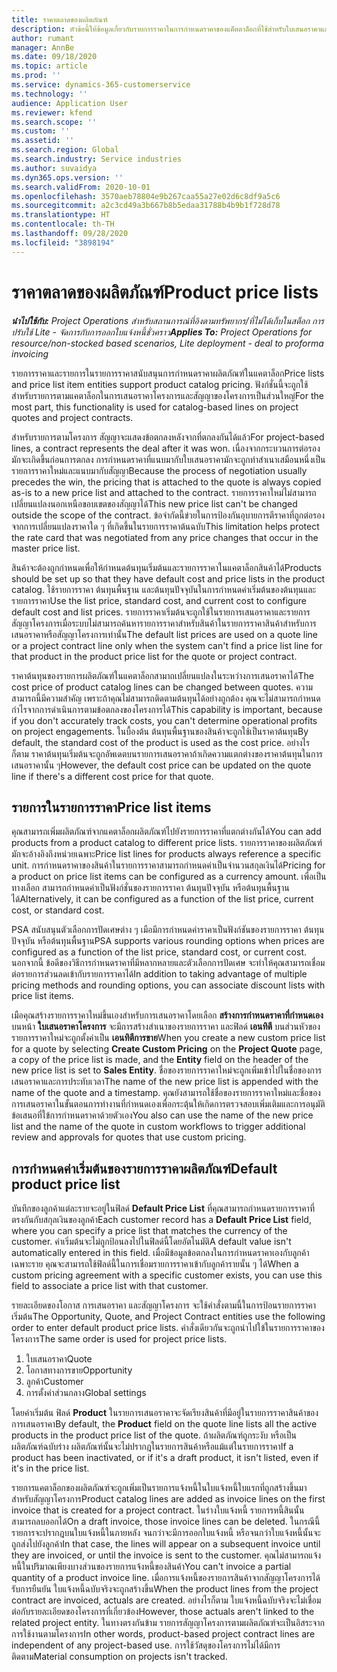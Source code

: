 ```yaml
---
title: ราคาตลาดของผลิตภัณฑ์
description: หัวข้อนี้ให้ข้อมูลเกี่ยวกับรายการราคาในการกำหนดราคาของแค็ตตาล็อกที่ใช้สำหรับใบเสนอราคาและสัญญาของโครงการ
author: rumant
manager: AnnBe
ms.date: 09/18/2020
ms.topic: article
ms.prod: ''
ms.service: dynamics-365-customerservice
ms.technology: ''
audience: Application User
ms.reviewer: kfend
ms.search.scope: ''
ms.custom: ''
ms.assetid: ''
ms.search.region: Global
ms.search.industry: Service industries
ms.author: suvaidya
ms.dyn365.ops.version: ''
ms.search.validFrom: 2020-10-01
ms.openlocfilehash: 3570aeb78804e9b267caa55a27e02d6c8df9a5c6
ms.sourcegitcommit: a2c3cd49a3b667b8b5edaa31788b4b9b1f728d78
ms.translationtype: HT
ms.contentlocale: th-TH
ms.lasthandoff: 09/28/2020
ms.locfileid: "3898194"
---
```

# <a name="product-price-lists"></a><span data-ttu-id="b0a57-103">ราคาตลาดของผลิตภัณฑ์</span><span class="sxs-lookup"><span data-stu-id="b0a57-103">Product price lists</span></span>

<span data-ttu-id="b0a57-104">_**นำไปใช้กับ:** Project Operations สำหรับสถานการณ์ที่อิงตามทรัพยากร/ที่ไม่ได้เก็บในสต็อก การปรับใช้ Lite - จัดการกับการออกใบแจ้งหนี้ชั่วคราว_</span><span class="sxs-lookup"><span data-stu-id="b0a57-104">_**Applies To:** Project Operations for resource/non-stocked based scenarios, Lite deployment - deal to proforma invoicing_</span></span>

<span data-ttu-id="b0a57-105">รายการราคาและรายการในรายการราคาสนับสนุนการกำหนดราคาผลิตภัณฑ์ในแคตาล็อก</span><span class="sxs-lookup"><span data-stu-id="b0a57-105">Price lists and price list item entities support product catalog pricing.</span></span> <span data-ttu-id="b0a57-106">ฟังก์ชั่นนี้จะถูกใช้สำหรับรายการตามแคตาล็อกในการเสนอราคาโครงการและสัญญาของโครงการเป็นส่วนใหญ่</span><span class="sxs-lookup"><span data-stu-id="b0a57-106">For the most part, this functionality is used for catalog-based lines on project quotes and project contracts.</span></span>

<span data-ttu-id="b0a57-107">สำหรับรายการตามโครงการ สัญญาจะแสดงข้อตกลงหลังจากที่ตกลงกันได้แล้ว</span><span class="sxs-lookup"><span data-stu-id="b0a57-107">For project-based lines, a contract represents the deal after it was won.</span></span> <span data-ttu-id="b0a57-108">เนื่องจากกระบวนการต่อรองมักจะเกิดขึ้นก่อนการตกลง การกำหนดราคาที่แนบมากับใบเสนอราคามักจะถูกทำสำเนาเสมือนหนึ่งเป็นรายการราคาใหม่และแนบมากับสัญญา</span><span class="sxs-lookup"><span data-stu-id="b0a57-108">Because the process of negotiation usually precedes the win, the pricing that is attached to the quote is always copied as-is to a new price list and attached to the contract.</span></span> <span data-ttu-id="b0a57-109">รายการราคาใหม่ไม่สามารถเปลี่ยนแปลงนอกเหนือขอบเขตของสัญญาได้</span><span class="sxs-lookup"><span data-stu-id="b0a57-109">This new price list can't be changed outside the scope of the contract.</span></span> <span data-ttu-id="b0a57-110">ข้อจำกัดนี้ข่วยในการป้องกันอุบายการตีราคาที่ถูกต่อรองจากการเปลี่ยนแปลงราคาใด ๆ ที่เกิดขึ้นในรายการราคาต้นฉบับ</span><span class="sxs-lookup"><span data-stu-id="b0a57-110">This limitation helps protect the rate card that was negotiated from any price changes that occur in the master price list.</span></span>

<span data-ttu-id="b0a57-111">สินค้าจะต้องถูกกำหนดเพื่อให้กำหนดต้นทุนเริ่มต้นและรายการราคาในแคตาล็อกสินค้าได้</span><span class="sxs-lookup"><span data-stu-id="b0a57-111">Products should be set up so that they have default cost and price lists in the product catalog.</span></span> <span data-ttu-id="b0a57-112">ใช้รายการราคา ต้นทุนพื้นฐาน และต้นทุนปัจจุบันในการกำหนดค่าเริ่มต้นของต้นทุนและรายการราคา</span><span class="sxs-lookup"><span data-stu-id="b0a57-112">Use the list price, standard cost, and current cost to configure default cost and list prices.</span></span> <span data-ttu-id="b0a57-113">รายการราคาเริ่มต้นจะถูกใช้ในรายการเสนอราคาและรายการสัญญาโครงการเมื่อระบบไม่สามารถค้นหารายการราคาสำหรับสินค้าในรายการราคาสินค้าสำหรับการเสนอราคาหรือสัญญาโครงการเท่านั้น</span><span class="sxs-lookup"><span data-stu-id="b0a57-113">The default list prices are used on a quote line or a project contract line only when the system can't find a price list line for that product in the product price list for the quote or project contract.</span></span>

<span data-ttu-id="b0a57-114">ราคาต้นทุนของรายการผลิตภัณฑ์ในแคตาล็อกสามาถเปลี่ยนแปลงในระหว่างการเสนอราคาได้</span><span class="sxs-lookup"><span data-stu-id="b0a57-114">The cost price of product catalog lines can be changed between quotes.</span></span> <span data-ttu-id="b0a57-115">ความสามารถนี้มีความสำคัญ เพราะถ้าคุณไม่สามารถติดตามต้นทุนได้อย่างถูกต้อง คุณจะไม่สามารถกำหนดกำไรจากการดำเนินการตามข้อตกลงของโครงการได้</span><span class="sxs-lookup"><span data-stu-id="b0a57-115">This capability is important, because if you don't accurately track costs, you can't determine operational profits on project engagements.</span></span> <span data-ttu-id="b0a57-116">ในบื้องต้น ต้นทุนพื้นฐานของสินค้าจะถูกใช้เป็นราคาต้นทุน</span><span class="sxs-lookup"><span data-stu-id="b0a57-116">By default, the standard cost of the product is used as the cost price.</span></span> <span data-ttu-id="b0a57-117">อย่างไรก็ตาม ราคาต้นทุนเริ่มต้นจะถูกอัพเดตบนรายการเสนอราคาถ้าเกิดความแตกต่างของราคาต้นทุนในการเสนอราคานั้น ๆ</span><span class="sxs-lookup"><span data-stu-id="b0a57-117">However, the default cost price can be updated on the quote line if there's a different cost price for that quote.</span></span>

## <a name="price-list-items"></a><span data-ttu-id="b0a57-118">รายการในรายการราคา</span><span class="sxs-lookup"><span data-stu-id="b0a57-118">Price list items</span></span>

<span data-ttu-id="b0a57-119">คุณสามารถเพิ่มผลิตภัณฑ์จากแคตาล็อกผลิตภัณฑ์ไปยังรายการราคาที่แตกต่างกันได้</span><span class="sxs-lookup"><span data-stu-id="b0a57-119">You can add products from a product catalog to different price lists.</span></span> <span data-ttu-id="b0a57-120">รายการราคาของผลิตภัณฑ์มักจะอ้างอิงถึงหน่วยเฉพาะ</span><span class="sxs-lookup"><span data-stu-id="b0a57-120">Price list lines for products always reference a specific unit.</span></span> <span data-ttu-id="b0a57-121">การกำหนดราคาของสินค้าในรายการราคาสามารถกำหนดค่าเป็นจำนวนสกุลเงินได้</span><span class="sxs-lookup"><span data-stu-id="b0a57-121">Pricing for a product on price list items can be configured as a currency amount.</span></span> <span data-ttu-id="b0a57-122">เพื่อเป็นทางเลือก สามารถกำหนดค่าเป็นฟังก์ชั่นของรายการราคา ต้นทุนปัจจุบัน หรือต้นทุนพื้นฐานได้</span><span class="sxs-lookup"><span data-stu-id="b0a57-122">Alternatively, it can be configured as a function of the list price, current cost, or standard cost.</span></span>

<span data-ttu-id="b0a57-123">PSA สนับสนุนตัวเลือกการปัดเศษต่าง ๆ เมือมีการกำหนดค่าราคาเป็นฟังก์ชันของรายการราคา ต้นทุนปัจจุบัน หรือต้นทุนพื้นฐาน</span><span class="sxs-lookup"><span data-stu-id="b0a57-123">PSA supports various rounding options when prices are configured as a function of the list price, standard cost, or current cost.</span></span> <span data-ttu-id="b0a57-124">นอกจากนี้ ข้อดีของวิธีการกำหนดราคาที่มีหลากหลายและตัวเลือกการปัดเศษ จะทำให้คุณสามารถเชื่อมต่อรายการส่วนลดเข้ากับรายการราคาได้</span><span class="sxs-lookup"><span data-stu-id="b0a57-124">In addition to taking advantage of multiple pricing methods and rounding options, you can associate discount lists with price list items.</span></span> 

<span data-ttu-id="b0a57-125">เมือคุณสร้างรายการราคาใหม่ขึ้นเองสำหรับการเสนอราคาโดยเลือก **สร้างการกำหนดราคาที่กำหนดเอง** บนหน้า **ใบเสนอราคาโครงการ** จะมีการสร้างสำเนาของรายการราคา และฟิลด์ **เอนทิตี** บนส่วนหัวของรายการราคาใหม่จะถูกตั้งค่าเป็น **เอนทิตีการขาย**</span><span class="sxs-lookup"><span data-stu-id="b0a57-125">When you create a new custom price list for a quote by selecting **Create Custom Pricing** on the **Project Quote** page, a copy of the price list is made, and the **Entity** field on the header of the new price list is set to **Sales Entity**.</span></span> <span data-ttu-id="b0a57-126">ชื่อของรายการราคาใหม่จะถูกเพิ่มเข้าไปในชื่อของการเสนอราคาและการประทับเวลา</span><span class="sxs-lookup"><span data-stu-id="b0a57-126">The name of the new price list is appended with the name of the quote and a timestamp.</span></span> <span data-ttu-id="b0a57-127">คุณยังสามารถใช้ชื่อของรายการราคาใหม่และชื่อของการเสนอราคาในขั้นตอนการทำงานที่กำหนดเองเพื่อกระตุ้นให้เกิดการตรวจสอบเพิ่มเติมและการอนุมัติข้อเสนอที่ใข้การกำหนดราคาด้วยตัวเอง</span><span class="sxs-lookup"><span data-stu-id="b0a57-127">You also can use the name of the new price list and the name of the quote in custom workflows to trigger additional review and approvals for quotes that use custom pricing.</span></span>

 
## <a name="default-product-price-list"></a><span data-ttu-id="b0a57-128">การกำหนดค่าเริ่มต้นของรายการราคาผลิตภัณฑ์</span><span class="sxs-lookup"><span data-stu-id="b0a57-128">Default product price list</span></span>
<span data-ttu-id="b0a57-129">บันทึกของลูกค้าแต่ละรายจะอยู่ในฟิลด์ **Default Price List** ที่คุณสามารถกำหนดรายการราคาที่ตรงกันกับสกุลเงินของลูกค้า</span><span class="sxs-lookup"><span data-stu-id="b0a57-129">Each customer record has a **Default Price List** field, where you can specify a price list that matches the currency of the customer.</span></span> <span data-ttu-id="b0a57-130">ค่าเริ่มต้นจะไม่ถูกป้อนลงไปในฟิลด์นี้โดยอัตโนมัติ</span><span class="sxs-lookup"><span data-stu-id="b0a57-130">A default value isn't automatically entered in this field.</span></span> <span data-ttu-id="b0a57-131">เมื่อมีข้อมูลข้อตกลงในการกำหนดราคาเองกับลูกค้าเฉพาะราย คุณจะสามารถใช้ฟิลด์นี้ในการเชื่อมรายการราคาเข้ากับลูกค้ารายนั้น ๆ ได้</span><span class="sxs-lookup"><span data-stu-id="b0a57-131">When a custom pricing agreement with a specific customer exists, you can use this field to associate a price list with that customer.</span></span>

<span data-ttu-id="b0a57-132">รายละเอียดของโอกาส การเสนอราคา และสัญญาโครงการ จะใช้คำสั่งตามนี้ในการป้อนรายการราคาเริ่มต้น</span><span class="sxs-lookup"><span data-stu-id="b0a57-132">The Opportunity, Quote, and Project Contract entities use the following order to enter default product price lists.</span></span> <span data-ttu-id="b0a57-133">คำสั่งเดียวกันจะถูกนำไปใข้ในรายการราคาของโครงการ</span><span class="sxs-lookup"><span data-stu-id="b0a57-133">The same order is used for project price lists.</span></span>

1.  <span data-ttu-id="b0a57-134">ใบเสนอราคา</span><span class="sxs-lookup"><span data-stu-id="b0a57-134">Quote</span></span>
2.  <span data-ttu-id="b0a57-135">โอกาสทางการขาย</span><span class="sxs-lookup"><span data-stu-id="b0a57-135">Opportunity</span></span>
3.  <span data-ttu-id="b0a57-136">ลูกค้า</span><span class="sxs-lookup"><span data-stu-id="b0a57-136">Customer</span></span>
4.  <span data-ttu-id="b0a57-137">การตั้งค่าส่วนกลาง</span><span class="sxs-lookup"><span data-stu-id="b0a57-137">Global settings</span></span> 

<span data-ttu-id="b0a57-138">โดยค่าเริ่มต้น ฟิลด์ **Product** ในรายการเสนอราคาจะจัดเรียงสินค้าที่มีอยู่ในรายการราคาสินค้าของการเสนอราคา</span><span class="sxs-lookup"><span data-stu-id="b0a57-138">By default, the **Product** field on the quote line lists all the active products in the product price list of the quote.</span></span> <span data-ttu-id="b0a57-139">ถ้าผลิตภัณฑ์ถูกระงับ หรือเป็นผลิตภัณฑ์ฉบับร่าง ผลิตภัณฑ์นั้นจะไม่ปรากฎในรายการสินค้าหรือแม้แต่ในรายการราคา</span><span class="sxs-lookup"><span data-stu-id="b0a57-139">If a product has been inactivated, or if it's a draft product, it isn't listed, even if it's in the price list.</span></span> 

<span data-ttu-id="b0a57-140">รายการแคตาล็อกของผลิตภัณฑ์จะถูกเพิ่มเป็นรายการแจ้งหนี้ในใบแจ้งหนี้ใบแรกที่ถูกสร้างขึ้นมาสำหรับสัญญาโครงการ</span><span class="sxs-lookup"><span data-stu-id="b0a57-140">Product catalog lines are added as invoice lines on the first invoice that is created for a project contract.</span></span> <span data-ttu-id="b0a57-141">ในร่างใบแจ้งหนี้ รายการหนี้สินนั้นสามารถลบออกได้</span><span class="sxs-lookup"><span data-stu-id="b0a57-141">On a draft invoice, those invoice lines can be deleted.</span></span> <span data-ttu-id="b0a57-142">ในกรณีนี้ รายการจะปรากฎบนใบแจ้งหนี้ในภายหลัง จนกว่าจะมีการออกใบแจ้งหนี้ หรือจนกว่าใบแจ้งหนี้นั้นจะถูกส่งไปยังลูกค้า</span><span class="sxs-lookup"><span data-stu-id="b0a57-142">In that case, the lines will appear on a subsequent invoice until they are invoiced, or until the invoice is sent to the customer.</span></span> <span data-ttu-id="b0a57-143">คุณไม่สามารถแจ้งหนี้ในปริมาณเพียงบางส่วนของรายการแจ้งหนี้ของสินค้า</span><span class="sxs-lookup"><span data-stu-id="b0a57-143">You can't invoice a partial quantity of a product invoice line.</span></span> <span data-ttu-id="b0a57-144">เมื่อการแจ้งหนี้ของรายการสินค้าจากสัญญาโครงการได้รับการยืนยัน ใบแจ้งหนี้ฉบับจริงจะถูกสร้างขึ้น</span><span class="sxs-lookup"><span data-stu-id="b0a57-144">When the product lines from the project contract are invoiced, actuals are created.</span></span> <span data-ttu-id="b0a57-145">อย่างไรก็ตาม ใบแจ้งหนี้ฉบับจริงจะไม่เชื่อมต่อกับรายละเอียดของโครงการที่เกี่ยวข้อง</span><span class="sxs-lookup"><span data-stu-id="b0a57-145">However, those actuals aren't linked to the related project entity.</span></span> <span data-ttu-id="b0a57-146">ในทางตรงกันข้าม รายการสัญญาโครงการตามผลิตภัณฑ์จะเป็นอิสระจากการใช้งานตามโครงการ</span><span class="sxs-lookup"><span data-stu-id="b0a57-146">In other words, product-based project contract lines are independent of any project-based use.</span></span> <span data-ttu-id="b0a57-147">การใช้วัสดุของโครงการไม่ได้มีการติดตาม</span><span class="sxs-lookup"><span data-stu-id="b0a57-147">Material consumption on projects isn't tracked.</span></span>
